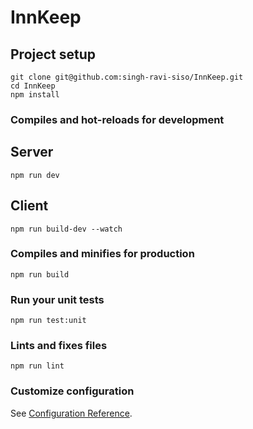 # InnKeep

## Project setup
```
git clone git@github.com:singh-ravi-siso/InnKeep.git
cd InnKeep
npm install
```

### Compiles and hot-reloads for development

## Server
```
npm run dev
```

## Client
```
npm run build-dev --watch
```

### Compiles and minifies for production
```
npm run build
```

### Run your unit tests
```
npm run test:unit
```

### Lints and fixes files
```
npm run lint
```

### Customize configuration
See [Configuration Reference](https://cli.vuejs.org/config/).
